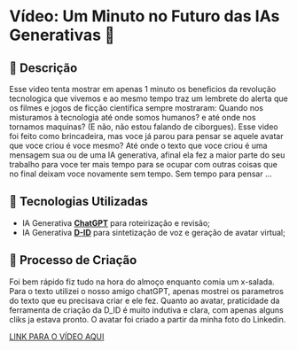 # Vídeo: Um Minuto no Futuro das IAs Generativas 🎥

## 📒 Descrição
Esse video tenta mostrar em apenas 1 minuto os beneficios da revolução tecnologica que vivemos e ao mesmo tempo traz um lembrete do alerta que os filmes e jogos de ficção cientifica sempre mostraram: Quando nos misturamos à tecnologia até onde somos humanos? 
e até onde nos tornamos maquinas? (E não, não estou falando de ciborgues). Esse video foi feito como brincadeira, mas voce já parou para pensar se aquele avatar que voce criou é voce mesmo? Até onde o texto que voce criou é uma mensagem sua ou de uma IA generativa, afinal ela fez a maior parte do seu trabalho para voce ter mais tempo para se ocupar com outras coisas que no final deixam voce novamente sem tempo. Sem tempo para pensar ...
## 🤖 Tecnologias Utilizadas
- IA Generativa **[ChatGPT](https://chat.openai.com)** para roteirização e revisão;
- IA Generativa **[D-ID](https://www.d-id.com)** para sintetização de voz e geração de avatar virtual;

## 🧐 Processo de Criação
Foi bem rápido fiz tudo na hora do almoço enquanto comia um x-salada. Para o texto utilizei o nosso amigo chatGPT, apenas mostrei os parametros do texto que eu precisava criar e ele fez. Quanto ao avatar, praticidade da ferramenta de criação da D_ID é muito indutiva e clara, com apenas alguns cliks ja estava pronto. O avatar foi criado a partir da minha foto do Linkedin.

[LINK PARA O VÍDEO AQUI](https://youtube.com/shorts/OJvAxQs9dks?feature=share)

